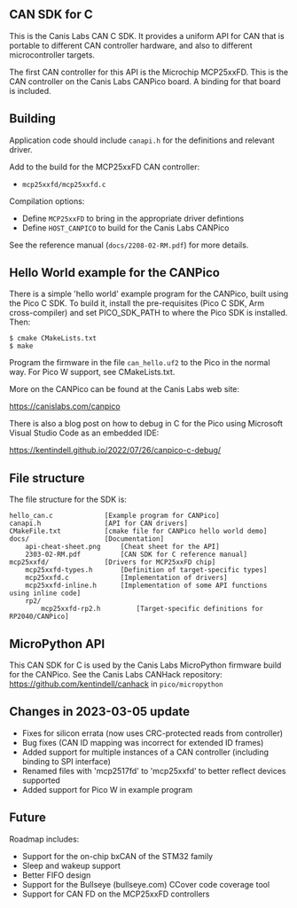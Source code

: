 ## CAN SDK for C

This is the Canis Labs CAN C SDK. It provides a uniform API for CAN that is portable to different CAN controller hardware, and also to different microcontroller targets.

The first CAN controller for this API is the Microchip MCP25xxFD. This is the CAN controller on the Canis Labs CANPico board. A binding for that board is included.

## Building

Application code should include `canapi.h` for the definitions and relevant driver.

Add to the build for the MCP25xxFD CAN controller:
* `mcp25xxfd/mcp25xxfd.c`

Compilation options:
* Define `MCP25xxFD` to bring in the appropriate driver defintions
* Define `HOST_CANPICO` to build for the Canis Labs CANPico

See the reference manual (`docs/2208-02-RM.pdf`) for more details.

## Hello World example for the CANPico

There is a simple 'hello world' example program for the CANPico, built using the Pico C SDK. To build it, install the pre-requisites (Pico C SDK, Arm cross-compiler) and set PICO_SDK_PATH to where the Pico SDK is installed. Then:

    $ cmake CMakeLists.txt
    $ make

Program the firmware in the file `can_hello.uf2` to the Pico in the normal way. For Pico W support, see CMakeLists.txt. 

More on the CANPico can be found at the Canis Labs web site:

https://canislabs.com/canpico

There is also a blog post on how to debug in C for the Pico using Microsoft Visual Studio Code as an embedded IDE:

https://kentindell.github.io/2022/07/26/canpico-c-debug/

## File structure

The file structure for the SDK is:

    hello_can.c             [Example program for CANPico]
    canapi.h                [API for CAN drivers]
    CMakeFile.txt           [cmake file for CANPico hello world demo]
    docs/                   [Documentation]
        api-cheat-sheet.png     [Cheat sheet for the API]
        2303-02-RM.pdf          [CAN SDK for C reference manual]
    mcp25xxfd/              [Drivers for MCP25xxFD chip]
        mcp25xxfd-types.h       [Definition of target-specific types]
        mcp25xxfd.c             [Implementation of drivers]
        mcp25xxfd-inline.h      [Implementation of some API functions using inline code]
        rp2/
            mcp25xxfd-rp2.h         [Target-specific definitions for RP2040/CANPico]

## MicroPython API

This CAN SDK for C is used by the Canis Labs MicroPython firmware build for the CANPico. See the Canis Labs CANHack repository: https://github.com/kentindell/canhack in `pico/micropython`

## Changes in 2023-03-05 update

- Fixes for silicon errata (now uses CRC-protected reads from controller)
- Bug fixes (CAN ID mapping was incorrect for extended ID frames)
- Added support for multiple instances of a CAN controller (including binding to SPI interface)
- Renamed files with 'mcp2517fd' to 'mcp25xxfd' to better reflect devices supported
- Added support for Pico W in example program
## Future

Roadmap includes:

- Support for the on-chip bxCAN of the STM32 family
- Sleep and wakeup support
- Better FIFO design
- Support for the Bullseye (bullseye.com) CCover code coverage tool
- Support for CAN FD on the MCP25xxFD controllers
